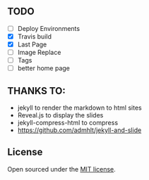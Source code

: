 ## TODO

* [ ] Deploy Environments
* [x] Travis build
* [x] Last Page
* [ ] Image Replace
* [ ] Tags
* [ ] better home page

## THANKS TO:

* jekyll to render the markdown to html sites
* Reveal.js to display the slides
* jekyll-compress-html to compress
* https://github.com/admhlt/jekyll-and-slide



## License

Open sourced under the [MIT license](LICENSE.md).
